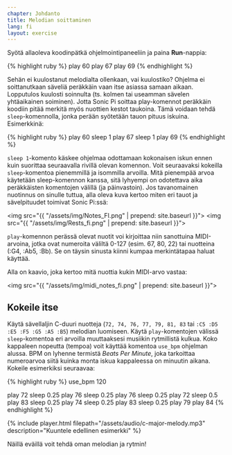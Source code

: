 ```yaml
---
chapter: Johdanto
title: Melodian soittaminen
lang: fi
layout: exercise
---
```


Syötä allaoleva koodinpätkä ohjelmointipaneeliin ja paina **Run**-nappia:

{% highlight ruby %}
play 60
play 67
play 69
{% endhighlight %}

Sehän ei kuulostanut melodialta ollenkaan, vai kuulostiko? Ohjelma ei soittanutkaan säveliä peräkkäin vaan itse asiassa samaan aikaan. Lopputulos kuulosti soinnulta (ts. kolmen tai useamman sävelen yhtäaikainen soiminen). Jotta Sonic Pi soittaa play-komennot peräkkäin koodiin pitää merkitä myös nuottien kestot taukoina. Tämä voidaan tehdä `sleep`-komennolla, jonka perään syötetään tauon pituus iskuina. Esimerkkinä:

{% highlight ruby %}
play 60
sleep 1
play 67
sleep 1
play 69
{% endhighlight %}

`sleep 1`-komento käskee ohjelmaa odottamaan kokonaisen iskun ennen kuin suorittaa seuraavalla rivillä olevan komennon. Voit seuraavaksi kokeilla `sleep`-komentoa pienemmillä ja isommilla arvoilla. Mitä pienempää arvoa käytetään sleep-komennon kanssa, sitä lyhyempi on odotettava aika peräkkäisten komentojen välillä (ja päinvastoin). Jos tavanomainen nuotinnus on sinulle tuttua, alla oleva kuva kertoo miten eri tauot ja sävelpituudet toimivat Sonic Pi:ssä:  

<img src="{{ "/assets/img/Notes_FI.png" | prepend: site.baseurl }}"> 
<img src="{{ "/assets/img/Rests_fi.png" | prepend: site.baseurl }}">

`play`-komennon perässä olevat nuotit voi kirjoittaa niin sanottuina MIDI-arvoina, jotka ovat numeroita väliltä 0-127 (esim. 67, 80, 22) tai nuotteina (:G4, :Ab5, :Bb). Se on täysin sinusta kiinni kumpaa merkintätapaa haluat käyttää. 

Alla on kaavio, joka kertoo mitä nuottia kukin MIDI-arvo vastaa: 

<img src="{{ "/assets/img/midi_notes_fi.png" | prepend: site.baseurl }}">

## Kokeile itse

Käytä sävellaljin C-duuri nuotteja (`72, 74, 76, 77, 79, 81, 83` tai `:C5 :D5 :E5 :F5 :G5 :A5 :B5`) melodian luomiseen. Käytä `play`-komentojen välissä `sleep`-komentoa eri arvoilla muuttaaksesi musiikin rytmillistä kulkua. Koko kappaleen nopeutta (tempoa) voit käyttää komentoa `use_bpm` ohjelman alussa. BPM on lyhenne termistä *Beats Per Minute*, joka tarkoittaa numeroarvoa siitä kuinka monta iskua kappaleessa on minuutin aikana. Kokeile esimerkiksi seuraavaa: 

{% highlight ruby %}
use_bpm 120

play 72
sleep 0.25
play 76
sleep 0.25
play 76
sleep 0.25
play 72
sleep 0.5
play 83
sleep 0.25
play 74
sleep 0.25
play 83
sleep 0.25
play 79
play 84
{% endhighlight %}

{% include player.html filepath="/assets/audio/c-major-melody.mp3" description="Kuuntele edellinen esimerkki" %}

Näillä eväillä voit tehdä oman melodian ja rytmin!